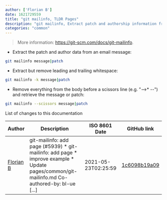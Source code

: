 ```yaml
---
author: ['Florian B']
date: 1621729559
title: "git mailinfo, TLDR Pages"
description: "git mailinfo, Extract patch and authorship information from a single email message."
categories: "common"
---
```

> More information: <https://git-scm.com/docs/git-mailinfo>.

- Extract the patch and author data from an email message:

```bash
git mailinfo message|patch
```

- Extract but remove leading and trailing whitespace:

```bash
git mailinfo -k message|patch
```

- Remove everything from the body before a scissors line (e.g. "-->* --") and retrieve the message or patch:

```bash
git mailinfo --scissors message|patch
```
List of changes to this documentation


Author | Description | ISO 8601 Date | GitHub link
------|-----|-----|-----
[Florian B](mailto:gn0mish@protonmail.com) | git-mailinfo: add page (#5939) * git-mailinfo: add page * improve example * Update pages/common/git-mailinfo.md Co-authored-by: bl-ue [...] | 2021-05-23T02:25:59 | [1c6098b19a09](https://github.com/tldr-pages/tldr/commit/1c6098b19a091cec2460a99327fb139ff7e0d07e)

